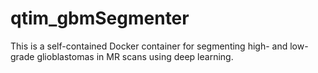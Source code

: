 # qtim_gbmSegmenter
This is a self-contained Docker container for segmenting high- and low-grade glioblastomas in MR scans using deep learning.
